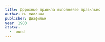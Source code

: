 ```yaml
---
title: Дорожные правила выполняйте правильно
author: М. Филенко
publisher: Диафильм
year: 1983
status:
  - found
---
```


